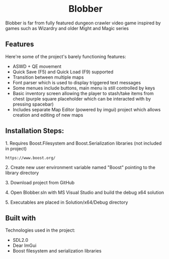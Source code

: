 <h1 align="center" id="title">Blobber</h1>

<p id="description">Blobber is far from fully featured dungeon crawler video game inspired by games such as Wizardry and older Might and Magic series</p>

  
  
<h2>Features</h2>

Here're some of the project's barely functioning features:

*   ASWD + QE movement
*   Quick Save (F5) and Quick Load (F9) supported
*   Transition between multiple maps
*   Font parser which is used to display triggered text messages
*   Some menues include buttons, main menu is still controlled by keys
*   Basic inventory screen allowing the player to stash/take items from chest (purple square placeholder which can be interacted with by pressing spacebar)
*   Includes separate Map Editor (powered by imgui) project which allows creation and editing of new maps

<h2>Installation Steps:</h2>

<p>1. Requires Boost.Filesystem and Boost.Serialization libraries (not included in project)</p>

```
https://www.boost.org/
```

<p>2. Create new user environment variable named "Boost" pointing to the library directory</p>

<p>3. Download project from GitHub</p>

<p>4. Open Blobber.sln with MS Visual Studio and build the debug x64 solution</p>

<p>5. Executables are placed in Solution/x64/Debug directory</p>

  
  
<h2>Built with</h2>

Technologies used in the project:

*   SDL2.0 
*   Dear ImGui 
*   Boost filesystem and serialization libraries
